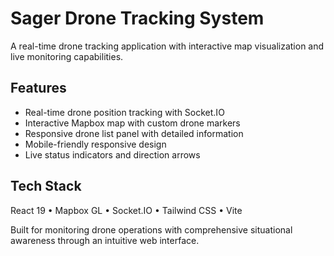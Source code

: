 # Sager Drone Tracking System

A real-time drone tracking application with interactive map visualization and live monitoring capabilities.

## Features

- Real-time drone position tracking with Socket.IO
- Interactive Mapbox map with custom drone markers
- Responsive drone list panel with detailed information
- Mobile-friendly responsive design
- Live status indicators and direction arrows

## Tech Stack

React 19 • Mapbox GL • Socket.IO • Tailwind CSS • Vite

Built for monitoring drone operations with comprehensive situational awareness through an intuitive web interface.
